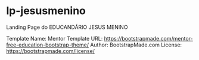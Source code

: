 # lp-jesusmenino
Landing Page do EDUCANDÁRIO JESUS MENINO

Template Name: Mentor
Template URL: https://bootstrapmade.com/mentor-free-education-bootstrap-theme/
Author: BootstrapMade.com
License: https://bootstrapmade.com/license/